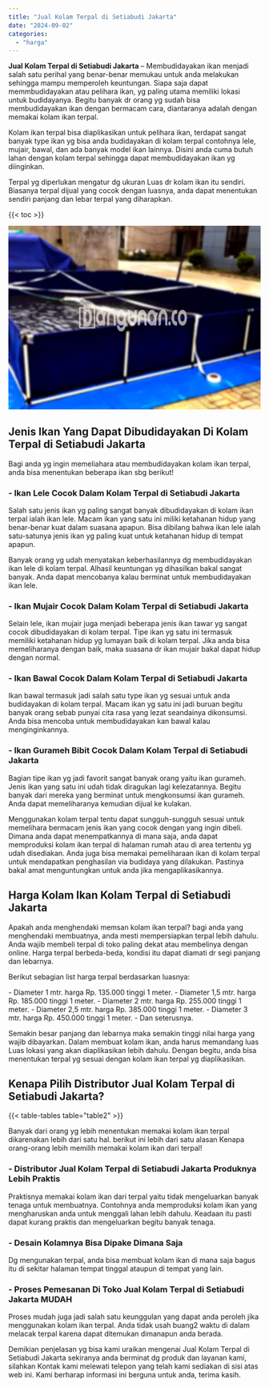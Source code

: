 ```yaml
---
title: "Jual Kolam Terpal di Setiabudi Jakarta"
date: "2024-09-02"
categories: 
  - "harga"
---
```


**Jual Kolam Terpal di Setiabudi Jakarta** – Membudidayakan ikan menjadi salah satu perihal yang benar-benar memukau untuk anda melakukan sehingga mampu memperoleh keuntungan. Siapa saja dapat memmbudidayakan atau pelihara ikan, yg paling utama memiliki lokasi untuk budidayanya. Begitu banyak dr orang yg sudah bisa membudidayakan ikan dengan bermacam cara, diantaranya adalah dengan memakai kolam ikan terpal.

Kolam ikan terpal bisa diaplikasikan untuk pelihara ikan, terdapat sangat banyak type ikan yg bisa anda budidayakan di kolam terpal contohnya lele, mujair, bawal, dan ada banyak model ikan lainnya. Disini anda cuma butuh lahan dengan kolam terpal sehingga dapat membudidayakan ikan yg diinginkan.

Terpal yg diperlukan mengatur dg ukuran Luas dr kolam ikan itu sendiri. Biasanya terpal dijual yang cocok dengan luasnya, anda dapat menentukan sendiri panjang dan lebar terpal yang diharapkan.

{{< toc >}}

![Jual Kolam Terpal di Setiabudi Jakarta](/images/jual-kolam-terpal-48.png)

## Jenis Ikan Yang Dapat Dibudidayakan Di Kolam Terpal di Setiabudi Jakarta

Bagi anda yg ingin memeliahara atau membudidayakan kolam ikan terpal, anda bisa menentukan beberapa ikan sbg berikut!

### \- Ikan Lele Cocok Dalam Kolam Terpal di Setiabudi Jakarta

Salah satu jenis ikan yg paling sangat banyak dibudidayakan di kolam ikan terpal ialah ikan lele. Macam ikan yang satu ini miliki ketahanan hidup yang benar-benar kuat dalam suasana apapun. Bisa dibilang bahwa ikan lele ialah satu-satunya jenis ikan yg paling kuat untuk ketahanan hidup di tempat apapun.

Banyak orang yg udah menyatakan keberhasilannya dg membudidayakan ikan lele di kolam terpal. Alhasil keuntungan yg dihasilkan bakal sangat banyak. Anda dapat mencobanya kalau berminat untuk membudidayakan ikan lele.

### \- Ikan Mujair Cocok Dalam Kolam Terpal di Setiabudi Jakarta

Selain lele, ikan mujair juga menjadi beberapa jenis ikan tawar yg sangat cocok dibudidayakan di kolam terpal. Tipe ikan yg satu ini termasuk memiliki ketahanan hidup yg lumayan baik di kolam terpal. Jika anda bisa memeliharanya dengan baik, maka suasana dr ikan mujair bakal dapat hidup dengan normal.

### \- Ikan Bawal Cocok Dalam Kolam Terpal di Setiabudi Jakarta

Ikan bawal termasuk jadi salah satu type ikan yg sesuai untuk anda budidayakan di kolam terpal. Macam ikan yg satu ini jadi buruan begitu banyak orang sebab punyai cita rasa yang lezat seandainya dikonsumsi. Anda bisa mencoba untuk membudidayakan kan bawal kalau menginginkannya.

### \- Ikan Gurameh Bibit Cocok Dalam Kolam Terpal di Setiabudi Jakarta

Bagian tipe ikan yg jadi favorit sangat banyak orang yaitu ikan gurameh. Jenis ikan yang satu ini udah tidak diragukan lagi kelezatannya. Begitu banyak dari mereka yang berminat untuk mengkonsumsi ikan gurameh. Anda dapat memeliharanya kemudian dijual ke kulakan.

Menggunakan kolam terpal tentu dapat sungguh-sungguh sesuai untuk memelihara bermacam jenis ikan yang cocok dengan yang ingin dibeli. Dimana anda dapat menempatkannya di mana saja, anda dapat memproduksi kolam ikan terpal di halaman rumah atau di area tertentu yg udah disediakan. Anda juga bisa memakai pemeliharaan ikan di kolam terpal untuk mendapatkan penghasilan via budidaya yang dilakukan. Pastinya bakal amat menguntungkan untuk anda jika mengaplikasikannya.

## Harga Kolam Ikan Kolam Terpal di Setiabudi Jakarta

Apakah anda menghendaki memsan kolam ikan terpal? bagi anda yang menghendaki membuatnya, anda mesti mempersiapkan terpal lebih dahulu. Anda wajib membeli terpal di toko paling dekat atau membelinya dengan online. Harga terpal berbeda-beda, kondisi itu dapat diamati dr segi panjang dan lebarnya.

Berikut sebagian list harga terpal berdasarkan luasnya:

\- Diameter 1 mtr. harga Rp. 135.000 tinggi 1 meter. - Diameter 1,5 mtr. harga Rp. 185.000 tinggi 1 meter. - Diameter 2 mtr. harga Rp. 255.000 tinggi 1 meter. - Diameter 2,5 mtr. harga Rp. 385.000 tinggi 1 meter. - Diameter 3 mtr. harga Rp. 450.000 tinggi 1 meter. - Dan seterusnya.

Semakin besar panjang dan lebarnya maka semakin tinggi nilai harga yang wajib dibayarkan. Dalam membuat kolam ikan, anda harus memandang luas Luas lokasi yang akan diaplikasikan lebih dahulu. Dengan begitu, anda bisa menentukan terpal yg sesuai dengan kolam ikan terpal yg diaplikasikan.

## Kenapa Pilih Distributor Jual Kolam Terpal di Setiabudi Jakarta?

{{< table-tables table="table2" >}}

Banyak dari orang yg lebih menentukan memakai kolam ikan terpal dikarenakan lebih dari satu hal. berikut ini lebih dari satu alasan Kenapa orang-orang lebih memilih memakai kolam ikan dari terpal!

### \- Distributor Jual Kolam Terpal di Setiabudi Jakarta Produknya Lebih Praktis

Praktisnya memakai kolam ikan dari terpal yaitu tidak mengeluarkan banyak tenaga untuk membuatnya. Contohnya anda memproduksi kolam ikan yang mengharuskan anda untuk menggali lahan lebih dahulu. Keadaan itu pasti dapat kurang praktis dan mengeluarkan begitu banyak tenaga.

### \- Desain Kolamnya Bisa Dipake Dimana Saja

Dg mengunakan terpal, anda bisa membuat kolam ikan di mana saja bagus itu di sekitar halaman tempat tinggal ataupun di tempat yang lain.

### \- Proses Pemesanan Di Toko Jual Kolam Terpal di Setiabudi Jakarta MUDAH

Proses mudah juga jadi salah satu keunggulan yang dapat anda peroleh jika menggunakan kolam ikan terpal. Anda tidak usah buang2 waktu di dalam melacak terpal karena dapat ditemukan dimanapun anda berada.

Demikian penjelasan yg bisa kami uraikan mengenai Jual Kolam Terpal di Setiabudi Jakarta sekiranya anda berminat dg produk dan layanan kami, silahkan Kontak kami melewati telepon yang telah kami sediakan di sisi atas web ini. Kami berharap informasi ini berguna untuk anda, terima kasih.
